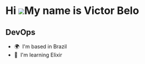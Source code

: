 Hi ![](https://user-images.githubusercontent.com/18350557/176309783-0785949b-9127-417c-8b55-ab5a4333674e.gif)My name is Victor Belo
===================================================================================================================================

DevOps
------

* 🌍  I'm based in Brazil
* 🧠  I'm learning Elixir

